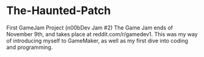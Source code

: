 # The-Haunted-Patch
First GameJam Project (n00bDev Jam #2)
The Game Jam ends of November 9th, and takes place at reddit.com/r/gamedev1.
This was my way of introducing myself to GameMaker, as well as my first dive into coding and programming.
